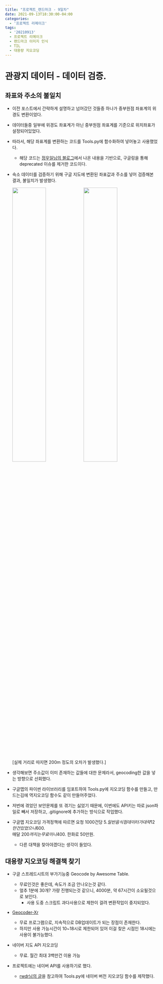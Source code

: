 ```yaml
---
title: "프로젝트_랜드마크 - 9일차"
date: 2021-09-13T18:30:00-04:00
categories:
  - '프로젝트 리메이크'
tags:
  - '20210913'
  - 프로젝트 리메이크
  - 랜드마크 이미지 인식
  - TIL
  - 대용량 지오코딩
---
```




# 관광지 데이터 - 데이터 검증.

## 좌표와 주소의 불일치

* 이전 포스트에서 간략하게 설명하고 넘어갔던 것들중 하나가 중부원점 좌표계의 위경도 변환이었다.
* 데이터들중 일부에 위경도 좌표계가 아닌 중부원점 좌표계를 기준으로 위치좌표가 설정되어있었다.
* 따라서, 해당 좌표계를 변환하는 코드를 Tools.py에 함수화하여 넣어놓고 사용했었다.
  * 해당 코드는 [정우일님의 블로그](https://wooiljeong.github.io/python/transform_coord/)에서 나온 내용을 기반으로, 구글링을 통해 deprecated 이슈를 제거한 코드이다.
* 숙소 데이터를 검증하기 위해 구글 지도에 변환된 좌표값과 주소를 넣어 검증해본 결과, 불일치가 발생했다.

  <div>
    <img src="https://1geraldine1.github.io/assets/images/Landmark/Day9/googlemap_transformed_latlng.PNG" style="width:48%" />

    <img src="https://1geraldine1.github.io/assets/images/Landmark/Day9/googlemap_address.PNG" style="width:48%" />

  </div>
  [실제 거리로 따지면 200m 정도의 오차가 발생했다.]

* 생각해보면 주소값이 이미 존재하는 값들에 대한 문제라서, geocoding한 값을 넣는 방향으로 선회했다.

* 구글맵의 파이썬 라이브러리를 임포트하여 Tools.py에 지오코딩 함수를 만들고, 만드는김에 역지오코딩 함수도 같이 만들어주었다.

* 저번에 겪었던 보안문제를 또 겪기는 싫었기 때문에, 이번에도 API키는 따로 json파일로 빼서 저장하고, .gitignore에 추가하는 방식으로 작업했다.

* 구글맵 지오코딩 가격정책에 따르면 요청 1000건당 5$.  
일반음식점 데이터가 대략 12만건 있었으니 600$.  
매달 200$까지는 무료이니 400$. 한화로 50만원.
  * 다른 대책을 찾아야겠다는 생각이 들었다.

## 대용량 지오코딩 해결책 찾기
* 구글 스프레드시트의 부가기능중 Geocode by Awesome Table.
  * 무료인것은 좋은데, 속도가 조금 안나오는것 같다.
  * 얼추 1분에 30개? 가량 진행되는것 같으니, 4000분, 약 67시간이 소요될것으로 보인다.
    * 사용 도중 스크립트 과다사용으로 제한이 걸려 변환작업이 중지되었다.

* [Geocoder-Xr](http://www.gisdeveloper.co.kr/?p=4784)
  * 무료 프로그램으로, 지속적으로 DB업데이트가 되는 장점이 존재한다.
  * 하지만 사용 가능시간이 10~18시로 제한되어 있어 이걸 찾은 시점인 18시에는 사용이 불가능했다.

* 네이버 지도 API 지오코딩
  * 무료. 월간 최대 3백만건 이용 가능

* 프로젝트에는 네이버 API를 사용하기로 했다.
  * [rwdr님의 글](https://ring-wdr.github.io/python/2020/11/14/naver_map_api.html)을 참고하여 Tools.py에 네이버 버전 지오코딩 함수를 제작했다.



  

